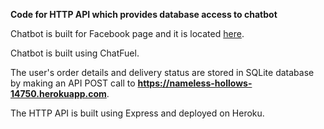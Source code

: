 **Code for HTTP API which provides database access to chatbot**

Chatbot is built for Facebook page and it  is located [here](https://www.facebook.com/Test-110486047413100/).

Chatbot is built using ChatFuel.

The user's order details and delivery status are stored in SQLite database by making an API POST call to **https://nameless-hollows-14750.herokuapp.com**. 

The HTTP API is built using Express and deployed on Heroku.
